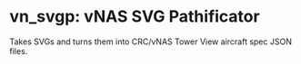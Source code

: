 # vn_svgp: vNAS SVG Pathificator

Takes SVGs and turns them into CRC/vNAS Tower View aircraft spec JSON files.